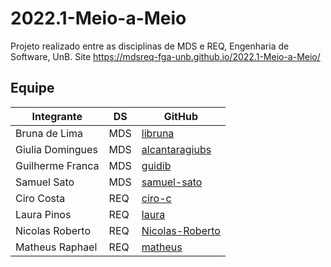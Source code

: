 # 2022.1-Meio-a-Meio
Projeto realizado entre as disciplinas de MDS e REQ, Engenharia de Software, UnB.
Site https://mdsreq-fga-unb.github.io/2022.1-Meio-a-Meio/
## Equipe
| Integrante       | DS | GitHub         |
|------------------|---|----------------|
| Bruna de Lima    |MDS| [libruna](https://github.com/libruna)        |
| Giulia Domingues |MDS| [alcantaragiubs](https://github.com/alcantaragiubs) |
| Guilherme Franca |MDS| [guidib](https://github.com/GuiDib)     |
| Samuel Sato      |MDS| [samuel-sato](https://github.com/samuel-sato)    |
| Ciro Costa       |REQ| [ciro-c](https://github.com/ciro-c)         |
| Laura Pinos      |REQ| [laura](https://github.com/)          |
| Nicolas Roberto  |REQ| [Nicolas-Roberto](https://github.com/Nicolas-Roberto)        |
| Matheus Raphael  |REQ| [matheus](https://github.com/)        |

<!-- | Pedro Henrique   |REQ| PedroMoraes39  | -->
